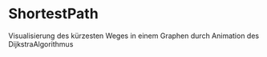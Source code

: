 # ShortestPath
Visualisierung des kürzesten Weges in einem Graphen durch Animation des DijkstraAlgorithmus
